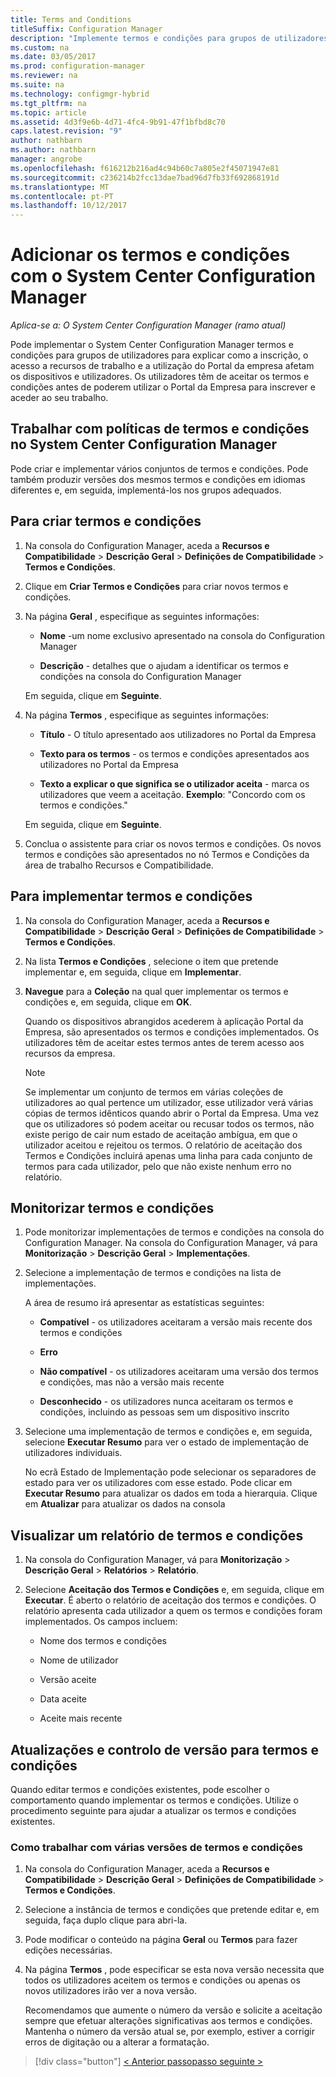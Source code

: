 ```yaml
---
title: Terms and Conditions
titleSuffix: Configuration Manager
description: "Implemente termos e condições para grupos de utilizadores no System Center Configuration Manager."
ms.custom: na
ms.date: 03/05/2017
ms.prod: configuration-manager
ms.reviewer: na
ms.suite: na
ms.technology: configmgr-hybrid
ms.tgt_pltfrm: na
ms.topic: article
ms.assetid: 4d3f9e6b-4d71-4fc4-9b91-47f1bfbd8c70
caps.latest.revision: "9"
author: nathbarn
ms.author: nathbarn
manager: angrobe
ms.openlocfilehash: f616212b216ad4c94b60c7a805e2f45071947e81
ms.sourcegitcommit: c236214b2fcc13dae7bad96d7fb33f692868191d
ms.translationtype: MT
ms.contentlocale: pt-PT
ms.lasthandoff: 10/12/2017
---
```

# <a name="add-terms-and-conditions-with-system-center-configuration-manager"></a>Adicionar os termos e condições com o System Center Configuration Manager

*Aplica-se a: O System Center Configuration Manager (ramo atual)*

Pode implementar o System Center Configuration Manager termos e condições para grupos de utilizadores para explicar como a inscrição, o acesso a recursos de trabalho e a utilização do Portal da empresa afetam os dispositivos e utilizadores. Os utilizadores têm de aceitar os termos e condições antes de poderem utilizar o Portal da Empresa para inscrever e aceder ao seu trabalho.  

 ## <a name="working-with-terms-and-conditions-policies-in-system-center-configuration-manager"></a>Trabalhar com políticas de termos e condições no System Center Configuration Manager  
 Pode criar e implementar vários conjuntos de termos e condições. Pode também produzir versões dos mesmos termos e condições em idiomas diferentes e, em seguida, implementá-los nos grupos adequados.  

## <a name="to-create-a-terms-and-conditions"></a>Para criar termos e condições  

1.  Na consola do Configuration Manager, aceda a **Recursos e Compatibilidade** > **Descrição Geral** > **Definições de Compatibilidade** > **Termos e Condições**.  

2.  Clique em **Criar Termos e Condições** para criar novos termos e condições.  

3.  Na página **Geral** , especifique as seguintes informações:  

    -   **Nome** -um nome exclusivo apresentado na consola do Configuration Manager  

    -   **Descrição** - detalhes que o ajudam a identificar os termos e condições na consola do Configuration Manager  

     Em seguida, clique em **Seguinte**.  

4.  Na página **Termos** , especifique as seguintes informações:  

    -   **Título** - O título apresentado aos utilizadores no Portal da Empresa  

    -   **Texto para os termos** - os termos e condições apresentados aos utilizadores no Portal da Empresa  

    -   **Texto a explicar o que significa se o utilizador aceita** - marca os utilizadores que veem a aceitação. **Exemplo**: "Concordo com os termos e condições."  

     Em seguida, clique em **Seguinte**.  

5.  Conclua o assistente para criar os novos termos e condições. Os novos termos e condições são apresentados no nó Termos e Condições da área de trabalho Recursos e Compatibilidade.  

## <a name="to-deploy-a-terms-and-conditions"></a>Para implementar termos e condições  

1.  Na consola do Configuration Manager, aceda a **Recursos e Compatibilidade** > **Descrição Geral** > **Definições de Compatibilidade** > **Termos e Condições**.  

2.  Na lista **Termos e Condições** , selecione o item que pretende implementar e, em seguida, clique em **Implementar**.  

3.  **Navegue** para a **Coleção** na qual quer implementar os termos e condições e, em seguida, clique em **OK**.  

     Quando os dispositivos abrangidos acederem à aplicação Portal da Empresa, são apresentados os termos e condições implementados. Os utilizadores têm de aceitar estes termos antes de terem acesso aos recursos da empresa.  

    > [!NOTE]  
    >  Se implementar um conjunto de termos em várias coleções de utilizadores ao qual pertence um utilizador, esse utilizador verá várias cópias de termos idênticos quando abrir o Portal da Empresa. Uma vez que os utilizadores só podem aceitar ou recusar todos os termos, não existe perigo de cair num estado de aceitação ambígua, em que o utilizador aceitou e rejeitou os termos. O relatório de aceitação dos Termos e Condições incluirá apenas uma linha para cada conjunto de termos para cada utilizador, pelo que não existe nenhum erro no relatório.  

## <a name="to-monitor-terms-and-conditions"></a>Monitorizar termos e condições  

1.  Pode monitorizar implementações de termos e condições na consola do Configuration Manager. Na consola do Configuration Manager, vá para **Monitorização** > **Descrição Geral** > **Implementações**.  

2.  Selecione a implementação de termos e condições na lista de implementações.  

     A área de resumo irá apresentar as estatísticas seguintes:  

    -   **Compatível** - os utilizadores aceitaram a versão mais recente dos termos e condições  

    -   **Erro**  

    -   **Não compatível** - os utilizadores aceitaram uma versão dos termos e condições, mas não a versão mais recente  

    -   **Desconhecido** - os utilizadores nunca aceitaram os termos e condições, incluindo as pessoas sem um dispositivo inscrito  

3.  Selecione uma implementação de termos e condições e, em seguida, selecione **Executar Resumo** para ver o estado de implementação de utilizadores individuais.  

     No ecrã Estado de Implementação pode selecionar os separadores de estado para ver os utilizadores com esse estado. Pode clicar em **Executar Resumo** para atualizar os dados em toda a hierarquia. Clique em **Atualizar** para atualizar os dados na consola  

## <a name="to-view--a-terms-and-conditions-report"></a>Visualizar um relatório de termos e condições  

1.  Na consola do Configuration Manager, vá para **Monitorização** > **Descrição Geral** > **Relatórios** > **Relatório**.  

2.  Selecione **Aceitação dos Termos e Condições** e, em seguida, clique em **Executar**. É aberto o relatório de aceitação dos termos e condições. O relatório apresenta cada utilizador a quem os termos e condições foram implementados. Os campos incluem:  

    -   Nome dos termos e condições  

    -   Nome de utilizador  

    -   Versão aceite  

    -   Data aceite  

    -   Aceite mais recente  

## <a name="updates-and-version-control-for-terms-and-conditions"></a>Atualizações e controlo de versão para termos e condições  
 Quando editar termos e condições existentes, pode escolher o comportamento quando implementar os termos e condições. Utilize o procedimento seguinte para ajudar a atualizar os termos e condições existentes.  

### <a name="how-to-work-with-multiple-versions-of-terms-and-conditions"></a>Como trabalhar com várias versões de termos e condições  

1.  Na consola do Configuration Manager, aceda a **Recursos e Compatibilidade** > **Descrição Geral** > **Definições de Compatibilidade** > **Termos e Condições**.  

2.  Selecione a instância de termos e condições que pretende editar e, em seguida, faça duplo clique para abri-la.  

3.  Pode modificar o conteúdo na página **Geral** ou **Termos** para fazer edições necessárias.  

4.  Na página **Termos** , pode especificar se esta nova versão necessita que todos os utilizadores aceitem os termos e condições ou apenas os novos utilizadores irão ver a nova versão.  

     Recomendamos que aumente o número da versão e solicite a aceitação sempre que efetuar alterações significativas aos termos e condições. Mantenha o número da versão atual se, por exemplo, estiver a corrigir erros de digitação ou a alterar a formatação.

> [!div class="button"]
[< Anterior passo](configure-intune-subscription.md)[passo seguinte >  ](create-service-connection-point.md)
